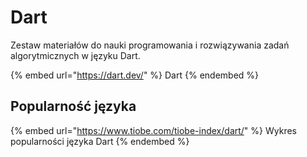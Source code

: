 # Dart

Zestaw materiałów do nauki programowania i rozwiązywania zadań algorytmicznych w języku Dart.

{% embed url="https://dart.dev/" %}
Dart
{% endembed %}

## Popularność języka

{% embed url="https://www.tiobe.com/tiobe-index/dart/" %}
Wykres popularności języka Dart
{% endembed %}
